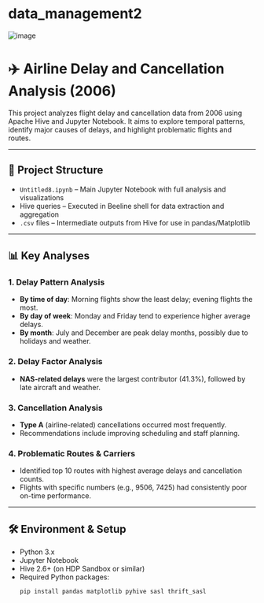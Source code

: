 # data_management2
![image](https://github.com/user-attachments/assets/dafcbf44-3165-4a38-b66e-070c3d4a1289)

# ✈️ Airline Delay and Cancellation Analysis (2006)

This project analyzes flight delay and cancellation data from 2006 using Apache Hive and Jupyter Notebook. It aims to explore temporal patterns, identify major causes of delays, and highlight problematic flights and routes.

---

## 📁 Project Structure

- `Untitled8.ipynb` – Main Jupyter Notebook with full analysis and visualizations
- Hive queries – Executed in Beeline shell for data extraction and aggregation
- `.csv` files – Intermediate outputs from Hive for use in pandas/Matplotlib

---

## 📊 Key Analyses

### 1. Delay Pattern Analysis
- **By time of day**: Morning flights show the least delay; evening flights the most.
- **By day of week**: Monday and Friday tend to experience higher average delays.
- **By month**: July and December are peak delay months, possibly due to holidays and weather.

### 2. Delay Factor Analysis
- **NAS-related delays** were the largest contributor (41.3%), followed by late aircraft and weather.

### 3. Cancellation Analysis
- **Type A** (airline-related) cancellations occurred most frequently.
- Recommendations include improving scheduling and staff planning.

### 4. Problematic Routes & Carriers
- Identified top 10 routes with highest average delays and cancellation counts.
- Flights with specific numbers (e.g., 9506, 7425) had consistently poor on-time performance.

---

## 🛠️ Environment & Setup

- Python 3.x
- Jupyter Notebook
- Hive 2.6+ (on HDP Sandbox or similar)
- Required Python packages:
  ```bash
  pip install pandas matplotlib pyhive sasl thrift_sasl
